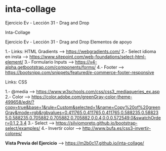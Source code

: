 # inta-collage
Ejercicio Ev - Lección 31 - Drag and Drop


Inta-Collage

Ejercicio Ev - Lección 31 - Drag and Drop
Elementos de apoyo

1.- Links: HTML Gradients --> https://webgradients.com/ 
2.- Select idioma en insta --> https://www.sitepoint.com/web-foundations/select-html-element/ 
3.- Formulario Inputs --> https://v4-alpha.getbootstrap.com/components/forms/ 
4.- Footer --> https://bootsnipp.com/snippets/featured/e-commerce-footer-responsive

Links: CSS

1.- @media --> https://www.w3schools.com/css/css3_mediaqueries_ex.asp
2.- Color --> https://color.adobe.com/greenGray-color-theme-499658/edit/?copy=true&base=1&rule=Custom&selected=1&name=Copy%20of%20greenGray&mode=rgb&rgbvalues=0.411765,0.411765,0.411765,0.588235,0.588235,0.588235,0.705882,0.705882,0.705882,0,0.4,0,0,0.572549,0&swatchOrder=0,1,2,3,4
3.- Select --> https://silviomoreto.github.io/bootstrap-select/examples/
4.- Invertir color --> http://www.bufa.es/css3-invertir-colores/



**Vista Previa del Ejercicio** --> https://m2b0c17.github.io/inta-collage/
